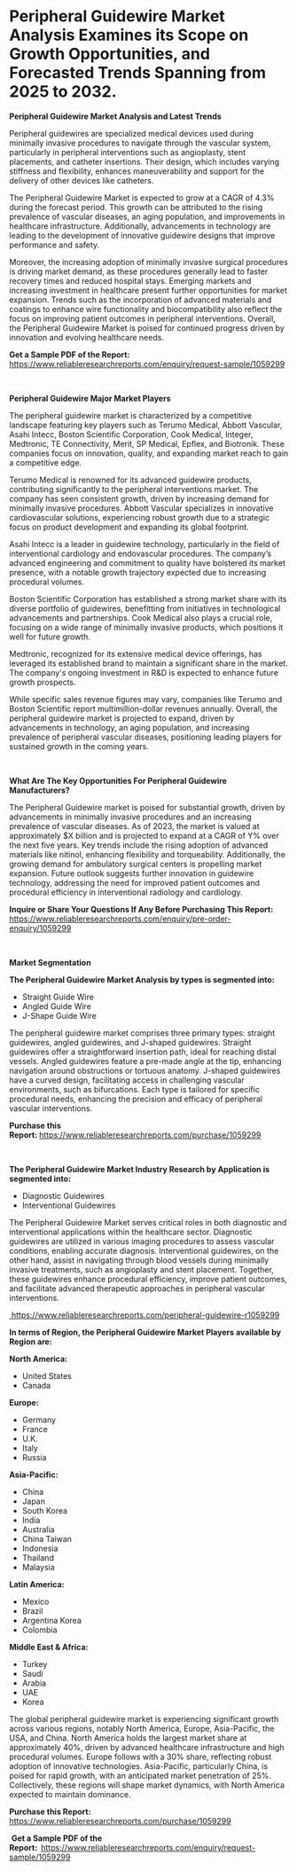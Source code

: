 <p><h1>Peripheral Guidewire Market Analysis Examines its Scope on Growth Opportunities, and Forecasted Trends Spanning from 2025 to 2032.</h1></p><p><strong>Peripheral Guidewire Market Analysis and Latest Trends</strong></p>
<p><p>Peripheral guidewires are specialized medical devices used during minimally invasive procedures to navigate through the vascular system, particularly in peripheral interventions such as angioplasty, stent placements, and catheter insertions. Their design, which includes varying stiffness and flexibility, enhances maneuverability and support for the delivery of other devices like catheters.</p><p>The Peripheral Guidewire Market is expected to grow at a CAGR of 4.3% during the forecast period. This growth can be attributed to the rising prevalence of vascular diseases, an aging population, and improvements in healthcare infrastructure. Additionally, advancements in technology are leading to the development of innovative guidewire designs that improve performance and safety.</p><p>Moreover, the increasing adoption of minimally invasive surgical procedures is driving market demand, as these procedures generally lead to faster recovery times and reduced hospital stays. Emerging markets and increasing investment in healthcare present further opportunities for market expansion. Trends such as the incorporation of advanced materials and coatings to enhance wire functionality and biocompatibility also reflect the focus on improving patient outcomes in peripheral interventions. Overall, the Peripheral Guidewire Market is poised for continued progress driven by innovation and evolving healthcare needs.</p></p>
<p><strong>Get a Sample PDF of the Report:&nbsp;</strong> <a href="https://www.reliableresearchreports.com/enquiry/request-sample/1059299?utm_campaign=3494&utm_medium=2&utm_source=Github&utm_content=ia&utm_term=16042025&utm_id=peripheral-guidewire">https://www.reliableresearchreports.com/enquiry/request-sample/1059299</a></p>
<p>&nbsp;</p>
<p><strong>Peripheral Guidewire Major Market Players</strong></p>
<p><p>The peripheral guidewire market is characterized by a competitive landscape featuring key players such as Terumo Medical, Abbott Vascular, Asahi Intecc, Boston Scientific Corporation, Cook Medical, Integer, Medtronic, TE Connectivity, Merit, SP Medical, Epflex, and Biotronik. These companies focus on innovation, quality, and expanding market reach to gain a competitive edge.</p><p>Terumo Medical is renowned for its advanced guidewire products, contributing significantly to the peripheral interventions market. The company has seen consistent growth, driven by increasing demand for minimally invasive procedures. Abbott Vascular specializes in innovative cardiovascular solutions, experiencing robust growth due to a strategic focus on product development and expanding its global footprint.</p><p>Asahi Intecc is a leader in guidewire technology, particularly in the field of interventional cardiology and endovascular procedures. The company’s advanced engineering and commitment to quality have bolstered its market presence, with a notable growth trajectory expected due to increasing procedural volumes.</p><p>Boston Scientific Corporation has established a strong market share with its diverse portfolio of guidewires, benefitting from initiatives in technological advancements and partnerships. Cook Medical also plays a crucial role, focusing on a wide range of minimally invasive products, which positions it well for future growth.</p><p>Medtronic, recognized for its extensive medical device offerings, has leveraged its established brand to maintain a significant share in the market. The company's ongoing investment in R&D is expected to enhance future growth prospects.</p><p>While specific sales revenue figures may vary, companies like Terumo and Boston Scientific report multimillion-dollar revenues annually. Overall, the peripheral guidewire market is projected to expand, driven by advancements in technology, an aging population, and increasing prevalence of peripheral vascular diseases, positioning leading players for sustained growth in the coming years.</p></p>
<p>&nbsp;</p>
<p><strong>What Are The Key Opportunities For Peripheral Guidewire Manufacturers?</strong></p>
<p><p>The Peripheral Guidewire market is poised for substantial growth, driven by advancements in minimally invasive procedures and an increasing prevalence of vascular diseases. As of 2023, the market is valued at approximately $X billion and is projected to expand at a CAGR of Y% over the next five years. Key trends include the rising adoption of advanced materials like nitinol, enhancing flexibility and torqueability. Additionally, the growing demand for ambulatory surgical centers is propelling market expansion. Future outlook suggests further innovation in guidewire technology, addressing the need for improved patient outcomes and procedural efficiency in interventional radiology and cardiology.</p></p>
<p><strong>Inquire or Share Your Questions If Any Before Purchasing This Report:</strong> <a href="https://www.reliableresearchreports.com/enquiry/pre-order-enquiry/1059299?utm_campaign=3494&utm_medium=2&utm_source=Github&utm_content=ia&utm_term=16042025&utm_id=peripheral-guidewire">https://www.reliableresearchreports.com/enquiry/pre-order-enquiry/1059299</a></p>
<p>&nbsp;</p>
<p><strong>Market Segmentation</strong></p>
<p><strong>The Peripheral Guidewire Market Analysis by types is segmented into:</strong></p>
<p><ul><li>Straight Guide Wire</li><li>Angled Guide Wire</li><li>J-Shape Guide Wire</li></ul></p>
<p><p>The peripheral guidewire market comprises three primary types: straight guidewires, angled guidewires, and J-shaped guidewires. Straight guidewires offer a straightforward insertion path, ideal for reaching distal vessels. Angled guidewires feature a pre-made angle at the tip, enhancing navigation around obstructions or tortuous anatomy. J-shaped guidewires have a curved design, facilitating access in challenging vascular environments, such as bifurcations. Each type is tailored for specific procedural needs, enhancing the precision and efficacy of peripheral vascular interventions.</p></p>
<p><strong>Purchase this Report:&nbsp;</strong><a href="https://www.reliableresearchreports.com/purchase/1059299?utm_campaign=3494&utm_medium=2&utm_source=Github&utm_content=ia&utm_term=16042025&utm_id=peripheral-guidewire">https://www.reliableresearchreports.com/purchase/1059299</a></p>
<p>&nbsp;</p>
<p><strong>The Peripheral Guidewire Market Industry Research by Application is segmented into:</strong></p>
<p><ul><li>Diagnostic Guidewires</li><li>Interventional Guidewires</li></ul></p>
<p><p>The Peripheral Guidewire Market serves critical roles in both diagnostic and interventional applications within the healthcare sector. Diagnostic guidewires are utilized in various imaging procedures to assess vascular conditions, enabling accurate diagnosis. Interventional guidewires, on the other hand, assist in navigating through blood vessels during minimally invasive treatments, such as angioplasty and stent placement. Together, these guidewires enhance procedural efficiency, improve patient outcomes, and facilitate advanced therapeutic approaches in peripheral vascular interventions.</p></p>
<p><a href="https://www.reliableresearchreports.com/peripheral-guidewire-r1059299?utm_campaign=3494&utm_medium=2&utm_source=Github&utm_content=ia&utm_term=16042025&utm_id=peripheral-guidewire">&nbsp;https://www.reliableresearchreports.com/peripheral-guidewire-r1059299</a></p>
<p><strong>In terms of Region, the Peripheral Guidewire Market Players available by Region are:</strong></p>
<p>
    <p> <strong> North America: </strong>
        <ul>
            <li>United States</li>
            <li>Canada</li>
        </ul>
        </p> 
    <p> <strong> Europe: </strong>
        <ul>
            <li>Germany</li>
            <li>France</li>
            <li>U.K.</li>
            <li>Italy</li>
            <li>Russia</li>
        </ul>
        </p> 
    <p> <strong> Asia-Pacific: </strong>
        <ul>
            <li>China</li>
            <li>Japan</li>
            <li>South Korea</li>
            <li>India</li>
            <li>Australia</li>
            <li>China Taiwan</li>
            <li>Indonesia</li>
            <li>Thailand</li>
            <li>Malaysia</li>
        </ul>
        </p> 
    <p> <strong> Latin America: </strong>
        <ul>
            <li>Mexico</li>
            <li>Brazil</li>
            <li>Argentina Korea</li>
            <li>Colombia</li>
        </ul>
        </p> 
    <p> <strong> Middle East & Africa: </strong>
        <ul>
            <li>Turkey</li>
            <li>Saudi</li>
            <li>Arabia</li>
            <li>UAE</li>
            <li>Korea</li>
        </ul>
    </p>
    </p>
<p><p>The global peripheral guidewire market is experiencing significant growth across various regions, notably North America, Europe, Asia-Pacific, the USA, and China. North America holds the largest market share at approximately 40%, driven by advanced healthcare infrastructure and high procedural volumes. Europe follows with a 30% share, reflecting robust adoption of innovative technologies. Asia-Pacific, particularly China, is poised for rapid growth, with an anticipated market penetration of 25%. Collectively, these regions will shape market dynamics, with North America expected to maintain dominance.</p></p>
<p><strong>Purchase this Report: </strong><a href="https://www.reliableresearchreports.com/purchase/1059299?utm_campaign=3494&utm_medium=2&utm_source=Github&utm_content=ia&utm_term=16042025&utm_id=peripheral-guidewire">https://www.reliableresearchreports.com/purchase/1059299</a></p>
<p>&nbsp;<strong>Get a Sample PDF of the Report:&nbsp;&nbsp;</strong><a href="https://www.reliableresearchreports.com/enquiry/request-sample/1059299?utm_campaign=3494&utm_medium=2&utm_source=Github&utm_content=ia&utm_term=16042025&utm_id=peripheral-guidewire">https://www.reliableresearchreports.com/enquiry/request-sample/1059299</a></p>
<p><strong></strong></p>
<p><p></p><p></p><p></p></p>